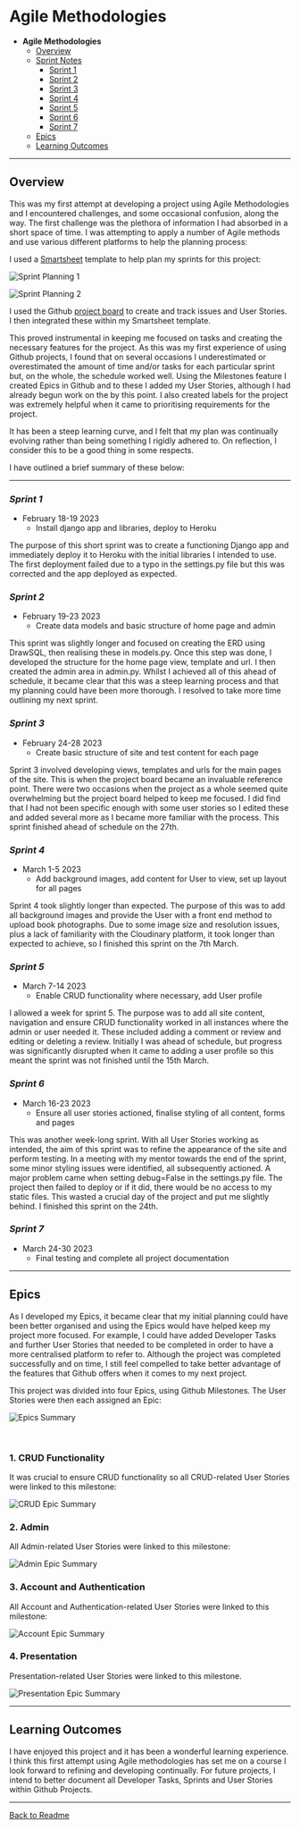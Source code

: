 # Agile Methodologies

* **Agile Methodologies**
  * [Overview](#overview)
  * [Sprint Notes](#sprint-notes)
    * [Sprint 1](#sprint-1)
    * [Sprint 2](#sprint-2)
    * [Sprint 3](#sprint-3)
    * [Sprint 4](#sprint-4)
    * [Sprint 5](#sprint-5)
    * [Sprint 6](#sprint-6)
    * [Sprint 7](#sprint-7)
  * [Epics](#epics)
  * [Learning Outcomes](#learning-outcomes)

<hr>

## **Overview**

This was my first attempt at developing a project using Agile Methodologies and I encountered challenges, and some occasional confusion, along the way. The first challenge was the plethora of information I had absorbed in a short space of time. I was attempting to apply a number of Agile methods and use various different platforms to help the planning process: 

I used a [Smartsheet](https://www.smartsheet.com) template to help plan my sprints for this project:

![Sprint Planning 1](docs/agile/sprint-planning1.png)

![Sprint Planning 2](docs/agile/sprint-planning2.png)

I used the Github [project board](https://github.com/users/AndypSheridan/projects/2) to create and track issues and User Stories. I then integrated these within my Smartsheet template.

This proved instrumental in keeping me focused on tasks and creating the necessary features for the project. As this was my first experience of using Github projects, I found that on several occasions I underestimated or overestimated the amount of time and/or tasks for each particular sprint but, on the whole, the schedule worked well. Using the Milestones feature I created Epics in Github and to these I added my User Stories, although I had already begun work on the by this point. I also created labels for the project was extremely helpful when it came to prioritising requirements for the project. 

It has been a steep learning curve, and I felt that my plan was continually evolving rather than being something I rigidly adhered to. On reflection, I consider this to be a good thing in some respects.

I have outlined a brief summary of these below:


<hr>

### *Sprint 1*

* February 18-19 2023
  * Install django app and libraries, deploy to Heroku

The purpose of this short sprint was to create a functioning Django app and immediately deploy it to Heroku with the initial libraries I intended to use. The first deployment failed due to a typo in the settings.py file but this was corrected and the app deployed as expected.

### *Sprint 2*

* February 19-23 2023
  * Create data models and basic structure of home page and admin

This sprint was slightly longer and focused on creating the ERD using DrawSQL, then realising these in models.py. Once this step was done, I developed the structure for the home page view, template and url. I then created the admin area in admin.py. Whilst I achieved all of this ahead of schedule, it became clear that this was a steep learning process and that my planning could have been more thorough. I resolved to take more time outlining my next sprint.

### *Sprint 3*

* February 24-28 2023
  * Create basic structure of site and test content for each page

Sprint 3 involved developing views, templates and urls for the main pages of the site. This is when the project board became an invaluable reference point. There were two occasions when the project as a whole seemed quite overwhelming but the project board helped to keep me focused. I did find that I had not been specific enough with some user stories so I edited these and added several more as I became more familiar with the process. This sprint finished ahead of schedule on the 27th.

### *Sprint 4*

* March 1-5 2023
  * Add background images, add content for User to view, set up layout for all pages

Sprint 4 took slightly longer than expected. The purpose of this was to add all background images and provide the User with a front end method to upload book photographs. Due to some image size and resolution issues, plus a lack of familiarity with the Cloudinary platform, it took longer than expected to achieve, so I finished this sprint on the 7th March.

### *Sprint 5*

* March 7-14 2023
  * Enable CRUD functionality where necessary, add User profile

I allowed a week for sprint 5. The purpose was to add all site content, navigation and ensure CRUD functionality worked in all instances where the admin or user needed it. These included adding a comment or review and editing or deleting a review. Initially I was ahead of schedule, but progress was significantly disrupted when it came to adding a user profile so this meant the sprint was not finished until the 15th March.

### *Sprint 6*

* March 16-23 2023
  * Ensure all user stories actioned, finalise styling of all content, forms and pages

This was another week-long sprint. With all User Stories working as intended, the aim of this sprint was to refine the appearance of the site and perform testing. In a meeting with my mentor towards the end of the sprint, some minor styling issues were identified, all subsequently actioned. A major problem came when setting debug=False in the settings.py file. The project then failed to deploy or if it did, there would be no access to my static files. This wasted a crucial day of the project and put me slightly behind. I finished this sprint on the 24th.

### *Sprint 7*

* March 24-30 2023
  * Final testing and complete all project documentation

<hr>

## **Epics**

As I developed my Epics, it became clear that my initial planning could have been better organised and using the Epics would have helped keep my project more focused. For example, I could have added Developer Tasks and further User Stories that needed to be completed in order to have a more centralised platform to refer to. Although the project was completed successfully and on time, I still feel compelled to take better advantage of the features that Github offers when it comes to my next project.

This project was divided into four Epics, using Github Milestones. The User Stories were then each assigned an Epic:

![Epics Summary](docs/agile/sfp-epics.png)

<br>

### 1. CRUD Functionality

It was crucial to ensure CRUD functionality so all CRUD-related User Stories were linked to this milestone:

![CRUD Epic Summary](docs/agile/sfp-crud-epic.png)
<br>

### 2. Admin

All Admin-related User Stories were linked to this milestone:

![Admin Epic Summary](docs/agile/sfp-epic-admin.png)
<br>

### 3. Account and Authentication

All Account and Authentication-related User Stories were linked to this milestone:

![Account Epic Summary](docs/agile/sfp-epic-account.png)
<br>

### 4. Presentation

Presentation-related User Stories were linked to this milestone.

![Presentation Epic Summary](docs/agile/sfp-epic-presentation.png)
<br>
<hr>

## Learning Outcomes

I have enjoyed this project and it has been a wonderful learning experience. I think this first attempt using Agile methodologies has set me on a course I look forward to refining and developing continually. For future projects, I intend to better document all Developer Tasks, Sprints and User Stories within Github Projects.


<hr>

[Back to Readme](/README.md)